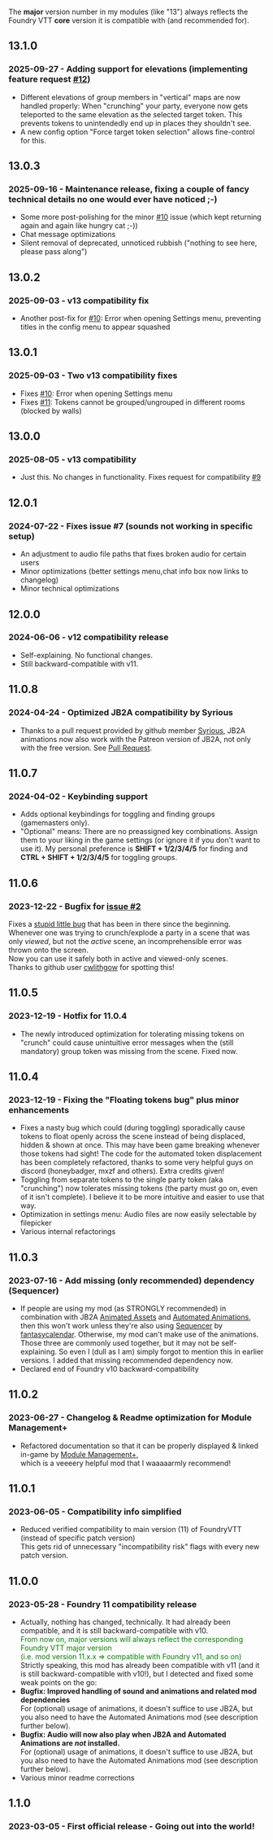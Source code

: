 The **major** version number in my modules (like "13") always reflects the
Foundry VTT **core** version it is compatible with (and recommended for).

## 13.1.0
### 2025-09-27 - Adding support for elevations (implementing feature request [#12](https://github.com/coffiarts/FoundryVTT-crunch-my-party/issues/12))
- Different elevations of group members in "vertical" maps are now handled properly: When "crunching" your party, everyone now gets teleported to the same elevation as the selected target token. This prevents tokens to unintendedly end up in places they shouldn't see.
- A new config option "Force target token selection" allows fine-control for this.

## 13.0.3
### 2025-09-16 - Maintenance release, fixing a couple of fancy technical details no one would ever have noticed ;-)
- Some more post-polishing for the minor [#10](https://github.com/coffiarts/FoundryVTT-crunch-my-party/issues/10) issue (which kept returning again and again like hungry cat ;-))
- Chat message optimizations
- Silent removal of deprecated, unnoticed rubbish ("nothing to see here, please pass along")

## 13.0.2
### 2025-09-03 - v13 compatibility fix
- Another post-fix for [#10](https://github.com/coffiarts/FoundryVTT-crunch-my-party/issues/10): Error when opening Settings menu, preventing titles in the config menu to appear squashed

## 13.0.1
### 2025-09-03 - Two v13 compatibility fixes
- Fixes [#10](https://github.com/coffiarts/FoundryVTT-crunch-my-party/issues/10): Error when opening Settings menu
- Fixes [#11](https://github.com/coffiarts/FoundryVTT-crunch-my-party/issues/11): Tokens cannot be grouped/ungrouped in different rooms (blocked by walls)

## 13.0.0
### 2025-08-05 - v13 compatibility
- Just this. No changes in functionality. Fixes request for compatibility [#9](https://github.com/coffiarts/FoundryVTT-crunch-my-party/issues/9)

## 12.0.1
### 2024-07-22 - Fixes issue #7 (sounds not working in specific setup)
- An adjustment to audio file paths that fixes broken audio for certain users
- Minor optimizations (better settings menu,chat info box now links to changelog)
- Minor technical optimizations

## 12.0.0
### 2024-06-06 - v12 compatibility release
- Self-explaining. No functional changes.
- Still backward-compatible with v11.

## 11.0.8
### 2024-04-24 - Optimized JB2A compatibility by Syrious
- Thanks to a pull request provided by github member [Syrious](https://github.com/Syrious), JB2A animations now also work with the Patreon version of JB2A, not only with the free version. See [Pull Request](https://github.com/coffiarts/FoundryVTT-crunch-my-party/pull/5).

## 11.0.7
### 2024-04-02 - Keybinding support
- Adds optional keybindings for toggling and finding groups (gamemasters only).
- "Optional" means: There are no preassigned key combinations. Assign them to your liking in the game settings (or ignore it if you don't want to use it). My personal preference is **SHIFT + 1/2/3/4/5** for finding and **CTRL + SHIFT + 1/2/3/4/5** for toggling groups.

## 11.0.6
### 2023-12-22 - Bugfix for [issue #2](https://github.com/coffiarts/FoundryVTT-crunch-my-party/issues/2)
Fixes a [stupid little bug](https://github.com/coffiarts/FoundryVTT-crunch-my-party/issues/2) that has been in there since the beginning.<br/>
Whenever one was trying to crunch/explode a party in a scene that was only _viewed_, but not the _active_ scene, an incomprehensible error was thrown onto the screen.
<br/>Now you can use it safely both in active and viewed-only scenes.
<br/>Thanks to github user [cwlithgow](https://github.com/cwlithgow) for spotting this!

## 11.0.5
### 2023-12-19 - Hotfix for 11.0.4
- The newly introduced optimization for tolerating missing tokens on "crunch" could cause unintuitive error messages when the (still mandatory) group token was missing from the scene. Fixed now.

## 11.0.4
### 2023-12-19 - Fixing the "Floating tokens bug" plus minor enhancements
- Fixes a nasty bug which could (during toggling) sporadically cause tokens to float openly across the scene instead of being displaced, hidden & shown at once. This may have been game breaking whenever those tokens had sight! The code for the automated token displacement has been completely refactored, thanks to some very helpful guys on discord (honeybadger, mxzf and others). Extra credits given! 
- Toggling from separate tokens to the single party token (aka "crunching") now tolerates missing tokens (the party must go on, even of it isn't complete). I believe it to be more intuitive and easier to use that way.
- Optimization in settings menu: Audio files are now easily selectable by filepicker
- Various internal refactorings

## 11.0.3
### 2023-07-16 - Add missing (only recommended) dependency (Sequencer)
- If people are using my mod (as STRONGLY recommended) in combination with JB2A [Animated Assets](https://github.com/Jules-Bens-Aa/JB2A_DnD5e) and [Automated Animations](https://github.com/otigon/automated-jb2a-animations), then this won't work unless they're also using [Sequencer](https://github.com/fantasycalendar/FoundryVTT-Sequencer) by [fantasycalendar](https://github.com/fantasycalendar). Otherwise, my mod can't make use of the animations. Those three are commonly used together, but it may not be self-explaining.
  So even I (dull as I am) simply forgot to mention this in earlier versions. I added that missing recommended dependency now.
- Declared end of Foundry v10 backward-compatibility

## 11.0.2
### 2023-06-27 - Changelog & Readme optimization for Module Management+
- Refactored documentation so that it can be properly displayed & linked in-game by [Module Management+](https://github.com/mouse0270/module-credits),<br/>
  which is a veeeery helpful mod that I waaaaarmly recommend!


## 11.0.1
### 2023-06-05 - Compatibility info simplified
- Reduced verified compatibility to main version (11) of FoundryVTT (instead of specific patch version)<br/>
  This gets rid of unnecessary "incompatibility risk" flags with every new patch version.


## 11.0.0
### 2023-05-28 - Foundry 11 compatibility release
- Actually, nothing has changed, technically. It had already been compatible, and it is still backward-compatible with v10.<br/>
  <span style="color:green">
  From now on, major versions will always reflect the corresponding Foundry VTT major version<br/>
  (i.e. mod version 11.x.x => compatible with Foundry v11, and so on)
  </span><br/>
  Strictly speaking, this mod has already been compatible with v11 (and it is still backward-compatible with v10!), but I detected and fixed some weak points on the go:<br/>
  <li>
  <b>Bugfix: Improved handling of sound and animations and related mod dependencies</b><br/>
  For (optional) usage of animations, it doesn't suffice to use JB2A, but you also need to have the Automated Animations mod (see description further below).<br/>
  </li>
  <li>
  <b>Bugfix: Audio will now also play when JB2A and Automated Animations are <i>not</i> installed.</b><br/>
  For (optional) usage of animations, it doesn't suffice to use JB2A, but you also need to have the Automated Animations mod (see description further below).<br/>
  </li>
  <li>Various minor readme corrections</li>


## 1.1.0
### 2023-03-05 - First official release - Going out into the world!
